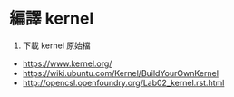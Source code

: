 # 編譯 kernel

1.  下載 kernel 原始檔

*   [](https://www.kernel.org/)https://www.kernel.org/
*   [](https://wiki.ubuntu.com/Kernel/BuildYourOwnKernel)https://wiki.ubuntu.com/Kernel/BuildYourOwnKernel
*   [](http://opencsl.openfoundry.org/Lab02_kernel.rst.html)http://opencsl.openfoundry.org/Lab02_kernel.rst.html
